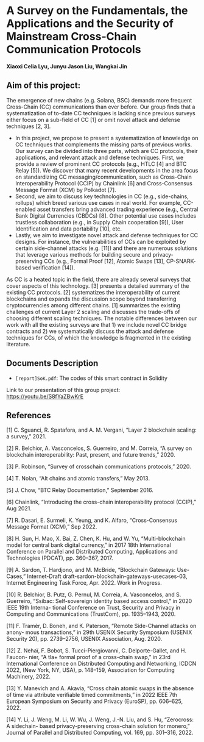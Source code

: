 # A Survey on the Fundamentals, the Applications and the Security of Mainstream Cross-Chain Communication Protocols

**Xiaoxi Celia Lyu, Junyu Jason Liu, Wangkai Jin**

## Aim of this project:

The emergence of new chains (e.g. Solana, BSC) demands more frequent Cross-Chain (CC) communications than ever before. Our group finds that a systematization of to-date CC techniques is lacking since previous surveys either focus on a sub-field of CC [1] or omit novel attack and defense techniques [2, 3]. 

- In this project, we propose to present a systematization of knowledge on CC techniques that complements the missing parts of previous works. Our survey can be divided into three parts, which are CC protocols, their applications, and relevant attack and defense techniques.
First, we provide a review of prominent CC protocols (e.g., HTLC [4] and BTC Relay [5]). We discover that many recent developments in the area focus on standardizing CC messaging/communication, such as Cross-Chain Interoperability Protocol (CCIP) by Chainlink [6] and Cross-Consensus Message Format (XCM) by Polkadot [7].
- Second, we aim to discuss key technologies in CC (e.g., side-chains, rollups) which breed various use cases in real world. For example, CC-enabled asset transfers bring advanced trading experience (e.g., Central Bank Digital Currencies (CBDCs) [8]. Other potential use cases includes trustless collaboration (e.g., in Supply Chain cooperation [9]), User Identification and data portability [10], etc.
- Lastly, we aim to investigate novel attack and defense techniques for CC designs. For instance, the vulnerabilities of CCs can be exploited by certain side-channel attacks (e.g. [11]) and there are numerous solutions that leverage various methods for building secure and privacy-preserving CCs (e.g., Formal Proof [12], Atomic Swaps [13], CP-SNARK- based verification [14]).

As CC is a heated topic in the field, there are already several surveys that cover aspects of this technology. [3] presents a detailed summary of the existing CC protocols. [2] systematizes the interoperability of current blockchains and expands the discussion scope beyond transferring cryptocurrencies among different chains. [1] summarizes the existing challenges of current Layer 2 scaling and discusses the trade-offs of choosing different scaling techniques. The notable differences between our work with all the existing surveys are that 1) we include novel CC bridge contracts and 2) we systematically discuss the attack and defense techniques for CCs, of which the knowledge is fragmented in the existing literature.


## Documents Description

- `[report]SoK.pdf`: The codes of this smart contract in Solidity

Link to our presentation of this group project: https://youtu.be/S8fYaZBwKrE


## References

[1] C. Sguanci, R. Spatafora, and A. M. Vergani, “Layer 2 blockchain scaling: a survey,” 2021.

[2] R. Belchior, A. Vasconcelos, S. Guerreiro, and M. Correia, “A survey on blockchain interoperability: Past, present, and future trends,” 2020.

[3] P. Robinson, “Survey of crosschain communications protocols,” 2020.

[4] T. Nolan, “Alt chains and atomic transfers,” May 2013.

[5] J. Chow, “BTC Relay Documentation,” September 2016.

[6] Chainlink, “Introducing the cross-chain interoperability protocol (CCIP),” Aug 2021.

[7] R. Dasari, E. Surmeli, K. Yeung, and K. Alfaro, “Cross-Consensus Message Format (XCM),” Sep 2022.

[8] H. Sun, H. Mao, X. Bai, Z. Chen, K. Hu, and W. Yu, “Multi-blockchain model for central bank digital currency,” in 2017 18th International Conference on Parallel and Distributed Computing, Applications and Technologies (PDCAT), pp. 360–367, 2017.

[9] A. Sardon, T. Hardjono, and M. McBride, “Blockchain Gateways: Use-Cases,” Internet-Draft draft-sardon-blockchain-gateways-usecases-03, Internet Engineering Task Force, Apr. 2022. Work in Progress.

[10] R. Belchior, B. Putz, G. Pernul, M. Correia, A. Vasconcelos, and S. Guerreiro, “Ssibac: Self-sovereign identity based access control,” in 2020 IEEE 19th Interna- tional Conference on Trust, Security and Privacy in Computing and Communications (TrustCom), pp. 1935–1943, 2020.

[11] F. Tramèr, D. Boneh, and K. Paterson, “Remote Side-Channel attacks on anony- mous transactions,” in 29th USENIX Security Symposium (USENIX Security 20), pp. 2739–2756, USENIX Association, Aug. 2020.

[12] Z. Nehaï, F. Bobot, S. Tucci-Piergiovanni, C. Delporte-Gallet, and H. Faucon- nier, “A tla+ formal proof of a cross-chain swap,” in 23rd International Conference on Distributed Computing and Networking, ICDCN 2022, (New York, NY, USA), p. 148–159, Association for Computing Machinery, 2022.

[13] Y. Manevich and A. Akavia, “Cross chain atomic swaps in the absence of time via attribute verifiable timed commitments,” in 2022 IEEE 7th European Symposium on Security and Privacy (EuroSP), pp. 606–625, 2022.

[14] Y. Li, J. Weng, M. Li, W. Wu, J. Weng, J.-N. Liu, and S. Hu, “Zerocross: A sidechain- based privacy-preserving cross-chain solution for monero,” Journal of Parallel and Distributed Computing, vol. 169, pp. 301–316, 2022.
